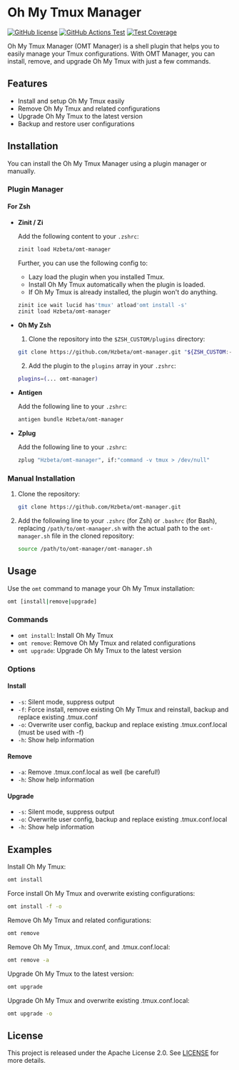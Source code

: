 # Oh My Tmux Manager

[![GitHub license](https://img.shields.io/github/license/Hzbeta/omt-manager)](LICENSE)
[![GitHub Actions Test](https://github.com/Hzbeta/omt-manager/actions/workflows/test.yaml/badge.svg)](https://github.com/Hzbeta/omt-manager/actions)
[![Test Coverage](https://img.shields.io/badge/test%20coverage-100%25-brightgreen)](https://github.com/Hzbeta/omt-manager/actions)

Oh My Tmux Manager (OMT Manager) is a shell plugin that helps you to easily manage your Tmux configurations. With OMT Manager, you can install, remove, and upgrade Oh My Tmux with just a few commands.

## Features

- Install and setup Oh My Tmux easily
- Remove Oh My Tmux and related configurations
- Upgrade Oh My Tmux to the latest version
- Backup and restore user configurations

## Installation

You can install the Oh My Tmux Manager using a plugin manager or manually.

### Plugin Manager

#### For Zsh

- **Zinit / Zi**

  Add the following content to your `.zshrc`:

  ```sh
  zinit load Hzbeta/omt-manager
  ```

  Further, you can use the following config to:

  - Lazy load the plugin when you installed Tmux.
  - Install Oh My Tmux automatically when the plugin is loaded.
  - If Oh My Tmux is already installed, the plugin won't do anything.

  ```sh
  zinit ice wait lucid has'tmux' atload'omt install -s'
  zinit load Hzbeta/omt-manager
  ```

- **Oh My Zsh**

  1. Clone the repository into the `$ZSH_CUSTOM/plugins` directory:

  ```sh
  git clone https://github.com/Hzbeta/omt-manager.git "${ZSH_CUSTOM:-$HOME/.oh-my-zsh/custom}/plugins/omt-manager"
  ```

  2. Add the plugin to the `plugins` array in your `.zshrc`:

  ```sh
  plugins=(... omt-manager)
  ```

- **Antigen**

  Add the following line to your `.zshrc`:

  ```sh
  antigen bundle Hzbeta/omt-manager
  ```

- **Zplug**

  Add the following line to your `.zshrc`:

  ```sh
  zplug "Hzbeta/omt-manager", if:"command -v tmux > /dev/null"
  ```

<!-- Supplement other bash plugin managers if needed -->

### Manual Installation

1. Clone the repository:

   ```sh
   git clone https://github.com/Hzbeta/omt-manager.git
   ```

2. Add the following line to your `.zshrc` (for Zsh) or `.bashrc` (for Bash), replacing `/path/to/omt-manager.sh` with the actual path to the `omt-manager.sh` file in the cloned repository:

   ```sh
   source /path/to/omt-manager/omt-manager.sh
   ```

## Usage

Use the `omt` command to manage your Oh My Tmux installation:

```sh
omt [install|remove|upgrade]
```

### Commands

- `omt install`: Install Oh My Tmux
- `omt remove`: Remove Oh My Tmux and related configurations
- `omt upgrade`: Upgrade Oh My Tmux to the latest version

### Options

#### Install

- `-s`: Silent mode, suppress output
- `-f`: Force install, remove existing Oh My Tmux and reinstall, backup and replace existing .tmux.conf
- `-o`: Overwrite user config, backup and replace existing .tmux.conf.local (must be used with -f)
- `-h`: Show help information

#### Remove

- `-a`: Remove .tmux.conf.local as well (be careful!)
- `-h`: Show help information

#### Upgrade

- `-s`: Silent mode, suppress output
- `-o`: Overwrite user config, backup and replace existing .tmux.conf.local
- `-h`: Show help information

## Examples

Install Oh My Tmux:

```sh
omt install
```

Force install Oh My Tmux and overwrite existing configurations:

```sh
omt install -f -o
```

Remove Oh My Tmux and related configurations:

```sh
omt remove
```

Remove Oh My Tmux, .tmux.conf, and .tmux.conf.local:

```sh
omt remove -a
```

Upgrade Oh My Tmux to the latest version:

```sh
omt upgrade
```

Upgrade Oh My Tmux and overwrite existing .tmux.conf.local:

```sh
omt upgrade -o
```

## License

This project is released under the Apache License 2.0. See [LICENSE](LICENSE) for more details.